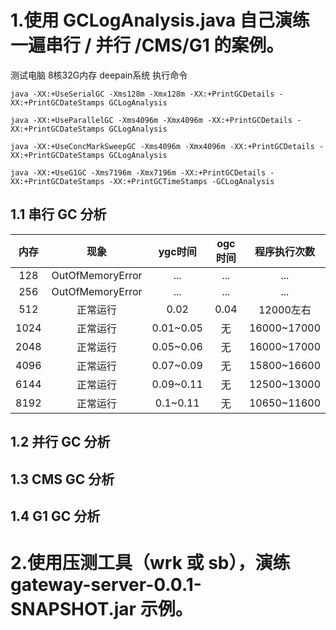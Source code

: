 # 1.使用 GCLogAnalysis.java 自己演练一遍串行 / 并行 /CMS/G1 的案例。
测试电脑 8核32G内存 deepain系统
执行命令

`java -XX:+UseSerialGC -Xms128m -Xmx128m -XX:+PrintGCDetails -XX:+PrintGCDateStamps GCLogAnalysis`

`java -XX:+UseParallelGC -Xms4096m -Xmx4096m -XX:+PrintGCDetails -XX:+PrintGCDateStamps GCLogAnalysis`
       
`java -XX:+UseConcMarkSweepGC -Xms4096m -Xmx4096m -XX:+PrintGCDetails -XX:+PrintGCDateStamps GCLogAnalysis`
       
`java -XX:+UseG1GC -Xms7196m -Xmx7196m -XX:+PrintGCDetails -XX:+PrintGCDateStamps -XX:+PrintGCTimeStamps -GCLogAnalysis`

## 1.1 串行 GC 分析
内存 | 现象 | ygc时间 | ogc时间 | 程序执行次数
:-: | :-: | :-: | :-: | :-: 
128 | OutOfMemoryError |...|...|...|
256 | OutOfMemoryError |...|...|...|
512 | 正常运行 | 0.02 | 0.04 | 12000左右|
1024 | 正常运行 | 0.01~0.05 | 无 | 16000~17000|
2048 | 正常运行 | 0.05~0.06 | 无 | 16000~17000|
4096 | 正常运行 | 0.07~0.09 | 无 | 15800~16600|
6144 | 正常运行 | 0.09~0.11 | 无 | 12500~13000|
8192 | 正常运行 | 0.1~0.11 | 无 | 10650~11600|
## 1.2 并行 GC 分析

## 1.3 CMS GC 分析

## 1.4 G1 GC 分析


# 2.使用压测工具（wrk 或 sb），演练 gateway-server-0.0.1-SNAPSHOT.jar 示例。

